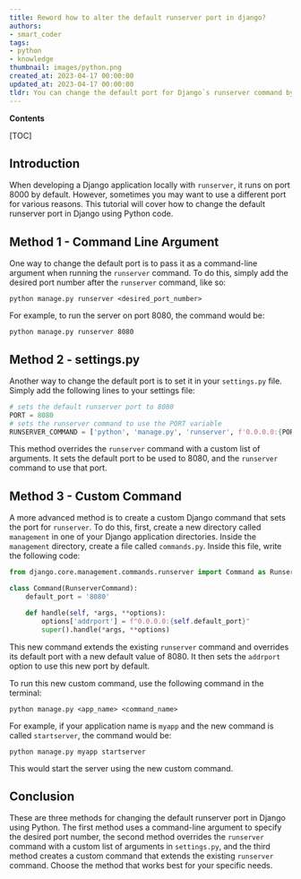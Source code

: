 ```yaml
---
title: Reword how to alter the default runserver port in django?
authors:
- smart_coder
tags:
- python
- knowledge
thumbnail: images/python.png
created_at: 2023-04-17 00:00:00
updated_at: 2023-04-17 00:00:00
tldr: You can change the default port for Django`s runserver command by specifying the new port number with the --port flag.
---
```


**Contents**

[TOC]

## Introduction

When developing a Django application locally with `runserver`, it runs on port 8000 by default. However, sometimes you may want to use a different port for various reasons. This tutorial will cover how to change the default runserver port in Django using Python code.

## Method 1 - Command Line Argument

One way to change the default port is to pass it as a command-line argument when running the `runserver` command. To do this, simply add the desired port number after the `runserver` command, like so:

```
python manage.py runserver <desired_port_number>
```

For example, to run the server on port 8080, the command would be:

```
python manage.py runserver 8080
```

## Method 2 - settings.py

Another way to change the default port is to set it in your `settings.py` file. Simply add the following lines to your settings file:

```python
# sets the default runserver port to 8080
PORT = 8080
# sets the runserver command to use the PORT variable
RUNSERVER_COMMAND = ['python', 'manage.py', 'runserver', f'0.0.0.0:{PORT}']
```

This method overrides the `runserver` command with a custom list of arguments. It sets the default port to be used to 8080, and the `runserver` command to use that port.

## Method 3 - Custom Command

A more advanced method is to create a custom Django command that sets the port for `runserver`. To do this, first, create a new directory called `management` in one of your Django application directories. Inside the `management` directory, create a file called `commands.py`. Inside this file, write the following code:

```python
from django.core.management.commands.runserver import Command as RunserverCommand

class Command(RunserverCommand):
    default_port = '8080'

    def handle(self, *args, **options):
        options['addrport'] = f"0.0.0.0:{self.default_port}"
        super().handle(*args, **options)
```

This new command extends the existing `runserver` command and overrides its default port with a new default value of 8080. It then sets the `addrport` option to use this new port by default.

To run this new custom command, use the following command in the terminal:

```
python manage.py <app_name> <command_name>
```

For example, if your application name is `myapp` and the new command is called `startserver`, the command would be:

```
python manage.py myapp startserver
```

This would start the server using the new custom command.

## Conclusion

These are three methods for changing the default runserver port in Django using Python. The first method uses a command-line argument to specify the desired port number, the second method overrides the `runserver` command with a custom list of arguments in `settings.py`, and the third method creates a custom command that extends the existing `runserver` command. Choose the method that works best for your specific needs.
